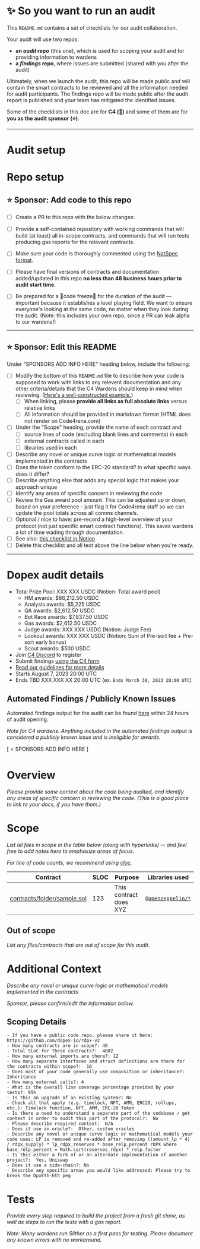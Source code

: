 # ✨ So you want to run an audit

This `README.md` contains a set of checklists for our audit collaboration.

Your audit will use two repos: 
- **an _audit_ repo** (this one), which is used for scoping your audit and for providing information to wardens
- **a _findings_ repo**, where issues are submitted (shared with you after the audit) 

Ultimately, when we launch the audit, this repo will be made public and will contain the smart contracts to be reviewed and all the information needed for audit participants. The findings repo will be made public after the audit report is published and your team has mitigated the identified issues.

Some of the checklists in this doc are for **C4 (🐺)** and some of them are for **you as the audit sponsor (⭐️)**.

---

# Audit setup

# Repo setup

## ⭐️ Sponsor: Add code to this repo

- [ ] Create a PR to this repo with the below changes:
- [ ] Provide a self-contained repository with working commands that will build (at least) all in-scope contracts, and commands that will run tests producing gas reports for the relevant contracts.
- [ ] Make sure your code is thoroughly commented using the [NatSpec format](https://docs.soliditylang.org/en/v0.5.10/natspec-format.html#natspec-format).
- [ ] Please have final versions of contracts and documentation added/updated in this repo **no less than 48 business hours prior to audit start time.**
- [ ] Be prepared for a 🚨code freeze🚨 for the duration of the audit — important because it establishes a level playing field. We want to ensure everyone's looking at the same code, no matter when they look during the audit. (Note: this includes your own repo, since a PR can leak alpha to our wardens!)


---

## ⭐️ Sponsor: Edit this README

Under "SPONSORS ADD INFO HERE" heading below, include the following:

- [ ] Modify the bottom of this `README.md` file to describe how your code is supposed to work with links to any relevent documentation and any other criteria/details that the C4 Wardens should keep in mind when reviewing. ([Here's a well-constructed example.](https://github.com/code-423n4/2022-08-foundation#readme))
  - [ ] When linking, please **provide all links as full absolute links** versus relative links
  - [ ] All information should be provided in markdown format (HTML does not render on Code4rena.com)
- [ ] Under the "Scope" heading, provide the name of each contract and:
  - [ ] source lines of code (excluding blank lines and comments) in each
  - [ ] external contracts called in each
  - [ ] libraries used in each
- [ ] Describe any novel or unique curve logic or mathematical models implemented in the contracts
- [ ] Does the token conform to the ERC-20 standard? In what specific ways does it differ?
- [ ] Describe anything else that adds any special logic that makes your approach unique
- [ ] Identify any areas of specific concern in reviewing the code
- [ ] Review the Gas award pool amount. This can be adjusted up or down, based on your preference - just flag it for Code4rena staff so we can update the pool totals across all comms channels. 
- [ ] Optional / nice to have: pre-record a high-level overview of your protocol (not just specific smart contract functions). This saves wardens a lot of time wading through documentation.
- [ ] See also: [this checklist in Notion](https://code4rena.notion.site/Key-info-for-Code4rena-sponsors-f60764c4c4574bbf8e7a6dbd72cc49b4#0cafa01e6201462e9f78677a39e09746)
- [ ] Delete this checklist and all text above the line below when you're ready.

---

# Dopex audit details
- Total Prize Pool: XXX XXX USDC (Notion: Total award pool)
  - HM awards: $86,212.50 USDC 
  - Analysis awards: $5,225 USDC
  - QA awards: $2,612.50 USDC 
  - Bot Race awards: $7,837.50 USDC 
  - Gas awards: $2,612.50 USDC
  - Judge awards: XXX XXX USDC (Notion: Judge Fee)
  - Lookout awards: XXX XXX USDC (Notion: Sum of Pre-sort fee + Pre-sort early bonus)
  - Scout awards: $500 USDC
- Join [C4 Discord](https://discord.gg/code4rena) to register
- Submit findings [using the C4 form](https://code4rena.com/contests/2023-08-dopex/submit)
- [Read our guidelines for more details](https://docs.code4rena.com/roles/wardens)
- Starts August 7, 2023 20:00 UTC 
- Ends TBD XXX XXX XX 20:00 UTC (ex. `Ends March 30, 2023 20:00 UTC`)

## Automated Findings / Publicly Known Issues

Automated findings output for the audit can be found [here](https://github.com/code-423n4/2023-08-dopex/blob/main/bot-report.md) within 24 hours of audit opening.

*Note for C4 wardens: Anything included in the automated findings output is considered a publicly known issue and is ineligible for awards.*

[ ⭐️ SPONSORS ADD INFO HERE ]

# Overview

*Please provide some context about the code being audited, and identify any areas of specific concern in reviewing the code. (This is a good place to link to your docs, if you have them.)*

# Scope

*List all files in scope in the table below (along with hyperlinks) -- and feel free to add notes here to emphasize areas of focus.*

*For line of code counts, we recommend using [cloc](https://github.com/AlDanial/cloc).* 

| Contract | SLOC | Purpose | Libraries used |  
| ----------- | ----------- | ----------- | ----------- |
| [contracts/folder/sample.sol](contracts/folder/sample.sol) | 123 | This contract does XYZ | [`@openzeppelin/*`](https://openzeppelin.com/contracts/) |

## Out of scope

*List any files/contracts that are out of scope for this audit.*

# Additional Context

*Describe any novel or unique curve logic or mathematical models implemented in the contracts*

*Sponsor, please confirm/edit the information below.*

## Scoping Details 
```
- If you have a public code repo, please share it here:  https://github.com/dopex-io/rdpx-v2
- How many contracts are in scope?: 40
- Total SLoC for these contracts?:  4802
- How many external imports are there?: 12
- How many separate interfaces and struct definitions are there for the contracts within scope?:  10
- Does most of your code generally use composition or inheritance?:  Inheritance 
- How many external calls?: 4   
- What is the overall line coverage percentage provided by your tests?: 95%
- Is this an upgrade of an existing system?: No
- Check all that apply (e.g. timelock, NFT, AMM, ERC20, rollups, etc.): Timelock function, NFT, AMM, ERC-20 Token
- Is there a need to understand a separate part of the codebase / get context in order to audit this part of the protocol?:  No
- Please describe required context:  N/A
- Does it use an oracle?:  Other, custom oracles
- Describe any novel or unique curve logic or mathematical models your code uses: LP is removed and re-added after removing ((amount_lp * 4) / rdpx_supply) * lp_rdpx_reserves * base_relp_percent rDPX where base_relp_percent = Math.sqrt(reserves_rdpx) * relp_factor
- Is this either a fork of or an alternate implementation of another project?:  Yes, Uniswap
- Does it use a side-chain?: No
- Describe any specific areas you would like addressed: Please try to break the DpxEth-Eth peg
```

# Tests

*Provide every step required to build the project from a fresh git clone, as well as steps to run the tests with a gas report.* 

*Note: Many wardens run Slither as a first pass for testing.  Please document any known errors with no workaround.* 
